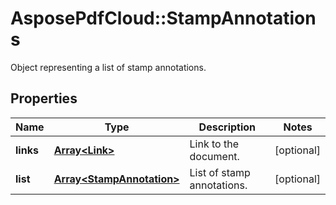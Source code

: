 ﻿# AsposePdfCloud::StampAnnotations
Object representing a list of stamp annotations.

## Properties
Name | Type | Description | Notes
------------ | ------------- | ------------- | -------------
**links** | [**Array&lt;Link&gt;**](Link.md) | Link to the document. | [optional] 
**list** | [**Array&lt;StampAnnotation&gt;**](StampAnnotation.md) | List of stamp annotations. | [optional] 


